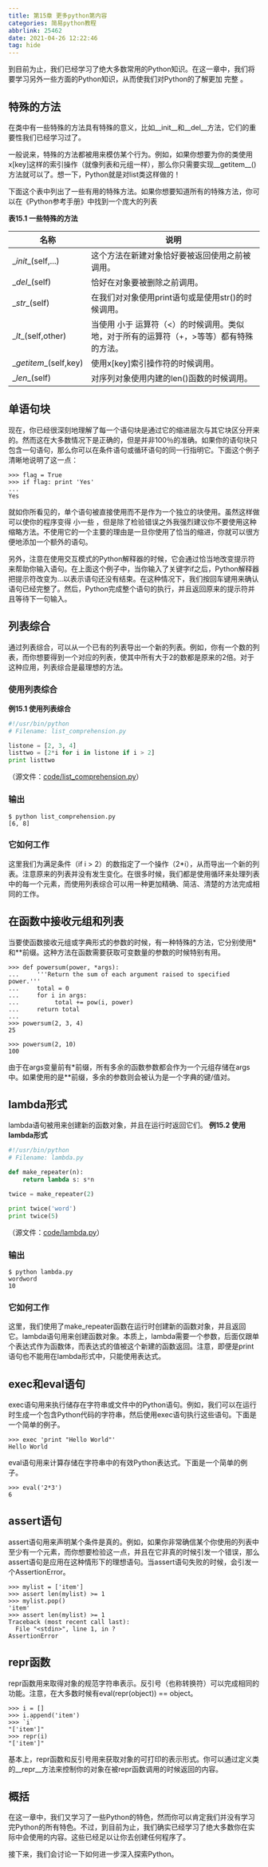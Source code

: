 ```yaml
---
title: 第15章 更多python第内容
categories: 简易python教程
abbrlink: 25462
date: 2021-04-26 12:22:46
tag: hide
---
```

到目前为止，我们已经学习了绝大多数常用的Python知识。在这一章中，我们将要学习另外一些方面的Python知识，从而使我们对Python的了解更加 完整 。

## 特殊的方法
在类中有一些特殊的方法具有特殊的意义，比如__init__和__del__方法，它们的重要性我们已经学习过了。

一般说来，特殊的方法都被用来模仿某个行为。例如，如果你想要为你的类使用x[key]这样的索引操作（就像列表和元组一样），那么你只需要实现__getitem__()方法就可以了。想一下，Python就是对list类这样做的！

下面这个表中列出了一些有用的特殊方法。如果你想要知道所有的特殊方法，你可以在《Python参考手册》中找到一个庞大的列表

**表15.1 一些特殊的方法** 

名称 | 说明
--- | --- 
\__init__(self,...) | 这个方法在新建对象恰好要被返回使用之前被调用。
\__del__(self) | 恰好在对象要被删除之前调用。
\__str__(self) | 在我们对对象使用print语句或是使用str()的时候调用。
\__lt__(self,other) | 当使用 小于 运算符（<）的时候调用。类似地，对于所有的运算符（+，>等等）都有特殊的方法。
\__getitem__(self,key) | 使用x[key]索引操作符的时候调用。
\__len__(self) | 对序列对象使用内建的len()函数的时候调用。

## 单语句块
现在，你已经很深刻地理解了每一个语句块是通过它的缩进层次与其它块区分开来的。然而这在大多数情况下是正确的，但是并非100％的准确。如果你的语句块只包含一句语句，那么你可以在条件语句或循环语句的同一行指明它。下面这个例子清晰地说明了这一点：

```
>>> flag = True
>>> if flag: print 'Yes'
...
Yes
```

就如你所看见的，单个语句被直接使用而不是作为一个独立的块使用。虽然这样做可以使你的程序变得 小一些 ，但是除了检验错误之外我强烈建议你不要使用这种缩略方法。不使用它的一个主要的理由是一旦你使用了恰当的缩进，你就可以很方便地添加一个额外的语句。

另外，注意在使用交互模式的Python解释器的时候，它会通过恰当地改变提示符来帮助你输入语句。在上面这个例子中，当你输入了关键字if之后，Python解释器把提示符改变为...以表示语句还没有结束。在这种情况下，我们按回车键用来确认语句已经完整了。然后，Python完成整个语句的执行，并且返回原来的提示符并且等待下一句输入。

## 列表综合
通过列表综合，可以从一个已有的列表导出一个新的列表。例如，你有一个数的列表，而你想要得到一个对应的列表，使其中所有大于2的数都是原来的2倍。对于这种应用，列表综合是最理想的方法。

### 使用列表综合
**例15.1 使用列表综合** 

```python
#!/usr/bin/python
# Filename: list_comprehension.py

listone = [2, 3, 4]
listtwo = [2*i for i in listone if i > 2]
print listtwo
```

（源文件：[code/list_comprehension.py](http://woodpecker.org.cn/abyteofpython_cn/chinese/code/list_comprehension.py)）

### 输出

```
$ python list_comprehension.py
[6, 8]
```

### 它如何工作
这里我们为满足条件（if i > 2）的数指定了一个操作（2*i），从而导出一个新的列表。注意原来的列表并没有发生变化。在很多时候，我们都是使用循环来处理列表中的每一个元素，而使用列表综合可以用一种更加精确、简洁、清楚的方法完成相同的工作。

## 在函数中接收元组和列表
当要使函数接收元组或字典形式的参数的时候，有一种特殊的方法，它分别使用*和**前缀。这种方法在函数需要获取可变数量的参数的时候特别有用。

```
>>> def powersum(power, *args):
...     '''Return the sum of each argument raised to specified power.'''
...     total = 0
...     for i in args:
...          total += pow(i, power)
...     return total
...
>>> powersum(2, 3, 4)
25

>>> powersum(2, 10)
100
```

由于在args变量前有*前缀，所有多余的函数参数都会作为一个元组存储在args中。如果使用的是**前缀，多余的参数则会被认为是一个字典的键/值对。

## lambda形式
lambda语句被用来创建新的函数对象，并且在运行时返回它们。
**例15.2 使用lambda形式** 

```python
#!/usr/bin/python
# Filename: lambda.py

def make_repeater(n):
    return lambda s: s*n

twice = make_repeater(2)

print twice('word')
print twice(5)
```

（源文件：[code/lambda.py](http://woodpecker.org.cn/abyteofpython_cn/chinese/code/lambda.py)）

### 输出

```
$ python lambda.py
wordword
10
```

### 它如何工作
这里，我们使用了make_repeater函数在运行时创建新的函数对象，并且返回它。lambda语句用来创建函数对象。本质上，lambda需要一个参数，后面仅跟单个表达式作为函数体，而表达式的值被这个新建的函数返回。注意，即便是print语句也不能用在lambda形式中，只能使用表达式。

## exec和eval语句
exec语句用来执行储存在字符串或文件中的Python语句。例如，我们可以在运行时生成一个包含Python代码的字符串，然后使用exec语句执行这些语句。下面是一个简单的例子。

```
>>> exec 'print "Hello World"'
Hello World
```

eval语句用来计算存储在字符串中的有效Python表达式。下面是一个简单的例子。

```
>>> eval('2*3')
6
```

## assert语句
assert语句用来声明某个条件是真的。例如，如果你非常确信某个你使用的列表中至少有一个元素，而你想要检验这一点，并且在它非真的时候引发一个错误，那么assert语句是应用在这种情形下的理想语句。当assert语句失败的时候，会引发一个AssertionError。
<!-- more -->

```
>>> mylist = ['item']
>>> assert len(mylist) >= 1
>>> mylist.pop()
'item'
>>> assert len(mylist) >= 1
Traceback (most recent call last):
  File "<stdin>", line 1, in ?
AssertionError
```

## repr函数
repr函数用来取得对象的规范字符串表示。反引号（也称转换符）可以完成相同的功能。注意，在大多数时候有eval(repr(object)) == object。

```
>>> i = []
>>> i.append('item')
>>> `i`
"['item']"
>>> repr(i)
"['item']"
```

基本上，repr函数和反引号用来获取对象的可打印的表示形式。你可以通过定义类的__repr__方法来控制你的对象在被repr函数调用的时候返回的内容。

## 概括
在这一章中，我们又学习了一些Python的特色，然而你可以肯定我们并没有学习完Python的所有特色。不过，到目前为止，我们确实已经学习了绝大多数你在实际中会使用的内容。这些已经足以让你去创建任何程序了。

接下来，我们会讨论一下如何进一步深入探索Python。